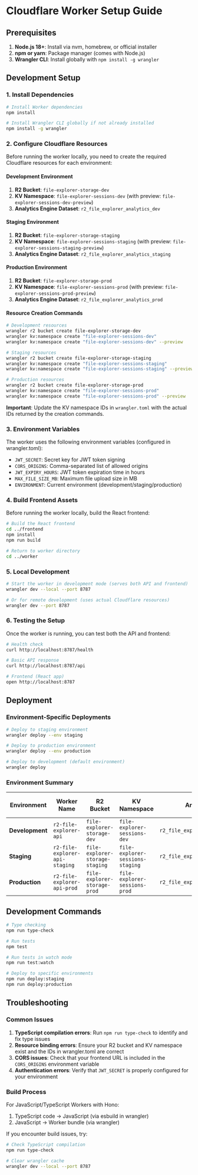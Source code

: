 # Cloudflare Worker Setup Guide

## Prerequisites

1. **Node.js 18+**: Install via nvm, homebrew, or official installer
2. **npm or yarn**: Package manager (comes with Node.js)
3. **Wrangler CLI**: Install globally with `npm install -g wrangler`

## Development Setup

### 1. Install Dependencies

```bash
# Install Worker dependencies
npm install

# Install Wrangler CLI globally if not already installed
npm install -g wrangler
```

### 2. Configure Cloudflare Resources

Before running the worker locally, you need to create the required Cloudflare resources for each environment:

#### Development Environment
1. **R2 Bucket**: `file-explorer-storage-dev`
2. **KV Namespace**: `file-explorer-sessions-dev` (with preview: `file-explorer-sessions-dev-preview`)
3. **Analytics Engine Dataset**: `r2_file_explorer_analytics_dev`

#### Staging Environment
1. **R2 Bucket**: `file-explorer-storage-staging`
2. **KV Namespace**: `file-explorer-sessions-staging` (with preview: `file-explorer-sessions-staging-preview`)
3. **Analytics Engine Dataset**: `r2_file_explorer_analytics_staging`

#### Production Environment
1. **R2 Bucket**: `file-explorer-storage-prod`
2. **KV Namespace**: `file-explorer-sessions-prod` (with preview: `file-explorer-sessions-prod-preview`)
3. **Analytics Engine Dataset**: `r2_file_explorer_analytics_prod`

#### Resource Creation Commands
```bash
# Development resources
wrangler r2 bucket create file-explorer-storage-dev
wrangler kv:namespace create "file-explorer-sessions-dev"
wrangler kv:namespace create "file-explorer-sessions-dev" --preview

# Staging resources
wrangler r2 bucket create file-explorer-storage-staging
wrangler kv:namespace create "file-explorer-sessions-staging"
wrangler kv:namespace create "file-explorer-sessions-staging" --preview

# Production resources
wrangler r2 bucket create file-explorer-storage-prod
wrangler kv:namespace create "file-explorer-sessions-prod"
wrangler kv:namespace create "file-explorer-sessions-prod" --preview
```

**Important**: Update the KV namespace IDs in `wrangler.toml` with the actual IDs returned by the creation commands.

### 3. Environment Variables

The worker uses the following environment variables (configured in wrangler.toml):

- `JWT_SECRET`: Secret key for JWT token signing
- `CORS_ORIGINS`: Comma-separated list of allowed origins
- `JWT_EXPIRY_HOURS`: JWT token expiration time in hours
- `MAX_FILE_SIZE_MB`: Maximum file upload size in MB
- `ENVIRONMENT`: Current environment (development/staging/production)

### 4. Build Frontend Assets

Before running the worker locally, build the React frontend:

```bash
# Build the React frontend
cd ../frontend
npm install
npm run build

# Return to worker directory
cd ../worker
```

### 5. Local Development

```bash
# Start the worker in development mode (serves both API and frontend)
wrangler dev --local --port 8787

# Or for remote development (uses actual Cloudflare resources)
wrangler dev --port 8787
```

### 6. Testing the Setup

Once the worker is running, you can test both the API and frontend:

```bash
# Health check
curl http://localhost:8787/health

# Basic API response
curl http://localhost:8787/api

# Frontend (React app)
open http://localhost:8787
```

## Deployment

### Environment-Specific Deployments

```bash
# Deploy to staging environment
wrangler deploy --env staging

# Deploy to production environment
wrangler deploy --env production

# Deploy to development (default environment)
wrangler deploy
```

### Environment Summary

| Environment | Worker Name | R2 Bucket | KV Namespace | Analytics Dataset | JWT Expiry | Max File Size |
|-------------|-------------|-----------|--------------|-------------------|------------|---------------|
| **Development** | `r2-file-explorer-api` | `file-explorer-storage-dev` | `file-explorer-sessions-dev` | `r2_file_explorer_analytics_dev` | 24 hours | 50MB |
| **Staging** | `r2-file-explorer-api-staging` | `file-explorer-storage-staging` | `file-explorer-sessions-staging` | `r2_file_explorer_analytics_staging` | 12 hours | 100MB |
| **Production** | `r2-file-explorer-api-prod` | `file-explorer-storage-prod` | `file-explorer-sessions-prod` | `r2_file_explorer_analytics_prod` | 8 hours | 200MB |

## Development Commands

```bash
# Type checking
npm run type-check

# Run tests
npm test

# Run tests in watch mode
npm run test:watch

# Deploy to specific environments
npm run deploy:staging
npm run deploy:production
```

## Troubleshooting

### Common Issues

1. **TypeScript compilation errors**: Run `npm run type-check` to identify and fix type issues
2. **Resource binding errors**: Ensure your R2 bucket and KV namespace exist and the IDs in wrangler.toml are correct
3. **CORS issues**: Check that your frontend URL is included in the `CORS_ORIGINS` environment variable
4. **Authentication errors**: Verify that `JWT_SECRET` is properly configured for your environment

### Build Process

For JavaScript/TypeScript Workers with Hono:
1. TypeScript code → JavaScript (via esbuild in wrangler)
2. JavaScript → Worker bundle (via wrangler)

If you encounter build issues, try:
```bash
# Check TypeScript compilation
npm run type-check

# Clear wrangler cache
wrangler dev --local --port 8787
```